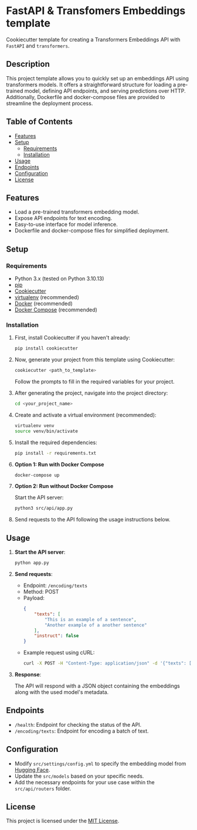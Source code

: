 # FastAPI & Transfomers Embeddings template

Cookiecutter template for creating a Transformers Embeddings API with `FastAPI` and `transformers`.

## Description

This project template allows you to quickly set up an embeddings API using transformers models. It offers a straightforward structure for loading a pre-trained model, defining API endpoints, and serving predictions over HTTP. Additionally, Dockerfile and docker-compose files are provided to streamline the deployment process.

## Table of Contents

- [Features](#features)
- [Setup](#setup)
  - [Requirements](#requirements)
  - [Installation](#installation)
- [Usage](#usage)
- [Endpoints](#endpoints)
- [Configuration](#configuration)
- [License](#license)

## Features

- Load a pre-trained transformers embedding model.
- Expose API endpoints for text encoding.
- Easy-to-use interface for model inference.
- Dockerfile and docker-compose files for simplified deployment.

## Setup

### Requirements

- Python 3.x (tested on Python 3.10.13)
- [pip](https://pip.pypa.io/en/stable/)
- [Cookiecutter](https://cookiecutter.readthedocs.io/en/latest/)
- [virtualenv](https://virtualenv.pypa.io/en/stable/) (recommended)
- [Docker](https://www.docker.com/) (recommended)
- [Docker Compose](https://docs.docker.com/compose/) (recommended)

### Installation

1. First, install Cookiecutter if you haven't already:

   ```bash
   pip install cookiecutter
   ```
2. Now, generate your project from this template using Cookiecutter:

   ```bash
   cookiecutter <path_to_template>
   ```

   Follow the prompts to fill in the required variables for your project.
3. After generating the project, navigate into the project directory:

   ```bash
   cd <your_project_name>
   ```
4. Create and activate a virtual environment (recommended):

   ```bash
   virtualenv venv
   source venv/bin/activate
   ```
5. Install the required dependencies:

   ```bash
   pip install -r requirements.txt
   ```
6. **Option 1: Run with Docker Compose**

   ```bash
   docker-compose up
   ```
7. **Option 2: Run without Docker Compose**

   Start the API server:

   ```bash
   python3 src/api/app.py
   ```
8. Send requests to the API following the usage instructions below.

## Usage

1. **Start the API server**:

   ```bash
   python app.py
   ```
2. **Send requests**:

   - Endpoint: `/encoding/texts`
   - Method: POST
   - Payload:
     ```json
     {
         "texts": [
             "This is an example of a sentence",
             "Another example of a another sentence"
         ],
         "instruct": false
     }
     ```
   - Example request using cURL:
     ```bash
     curl -X POST -H "Content-Type: application/json" -d '{"texts": ["This is an example of a sentence", "Another example of a another sentence"], "instruct": false}' http://localhost:8080/encoding/texts
     ```
3. **Response**:

   The API will respond with a JSON object containing the embeddings along with the used model's metadata.

## Endpoints

- `/health`: Endpoint for checking the status of the API.
- `/encoding/texts`: Endpoint for encoding a batch of text.

## Configuration

- Modify `src/settings/config.yml` to specify the embedding model from [Hugging Face](https://huggingface.co/models?pipeline_tag=feature-extraction&sort=trending).
- Update the `src/models` based on your specific needs.
- Add the necessary endpoints for your use case within the `src/api/routers` folder.

## License

This project is licensed under the [MIT License](LICENSE).
